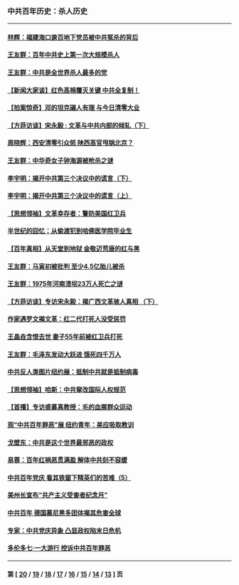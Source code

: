 ### 中共百年历史：杀人历史
---
#### [林辉：福建海口逾百地下党员被中共冤杀的背后](../../pages/nf1176106/n13878946.md?06110430) 
#### [王友群：百年中共史上第一次大规模杀人](../../pages/nf1176106/n13863785.md?06110430) 
#### [王友群：中共是全世界杀人最多的党](../../pages/nf1176106/n13860689.md?06110430) 
#### [【新闻大家谈】红色高棉覆灭关键 中共全复制！](../../pages/nf1176106/n13850222.md?06110430) 
#### [【拍案惊奇】邓的坦克碾人有理 与今日清零大业](../../pages/nf1176106/n13729574.md?06110430) 
#### [【方菲访谈】宋永毅 : 文革与中共内部的倾轧（下）](../../pages/nf1176106/n13486836.md?06110430) 
#### [周晓辉：西安清零引众怒 陕西高官甩锅北京？](../../pages/nf1176106/n13484627.md?06110430) 
#### [王友群：中华奇女子钟海源被枪杀之谜](../../pages/nf1176106/n13430555.md?06110430) 
#### [李宇明：揭开中共第三个决议中的谎言（下）](../../pages/nf1176106/n13389389.md?06110430) 
#### [李宇明：揭开中共第三个决议中的谎言（上）](../../pages/nf1176106/n13388697.md?06110430) 
#### [【思想领袖】文革幸存者：警防美国红卫兵](../../pages/nf1176106/n13339289.md?06110430) 
#### [半世纪的回忆：从偷渡犯到哈佛医学院毕业生](../../pages/nf1176106/n13345328.md?06110430) 
#### [【百年真相】从天堂到地狱 金敬迈荒唐的红与黑](../../pages/nf1176106/n13336995.md?06110430) 
#### [王友群：马寅初被批判 至少4.5亿胎儿被杀](../../pages/nf1176106/n13260313.md?06110430) 
#### [王友群：1975年河南溃坝23万人死亡之谜](../../pages/nf1176106/n13231576.md?06110430) 
#### [【方菲访谈】专访宋永毅：揭广西文革骇人真相 （下）](../../pages/nf1176106/n13209074.md?06110430) 
#### [作家遇罗文揭文革：红二代打死人没受惩罚](../../pages/nf1176106/n13205254.md?06110430) 
#### [王晶垚含恨去世 妻子55年前被红卫兵打死](../../pages/nf1176106/n13203590.md?06110430) 
#### [王友群：毛泽东发动大跃进 饿死四千万人](../../pages/nf1176106/n13177158.md?06110430) 
#### [中共反人类图片纽约展：抵制中共就是抵制病毒](../../pages/nf1176106/n13115371.md?06110430) 
#### [【思想领袖】哈斯：中共窜改国际人权规范](../../pages/nf1176106/n13053647.md?06110430) 
#### [【首播】专访盛慕真教授：毛的血腥群众运动](../../pages/nf1176106/n13091782.md?06110430) 
#### [观“中共百年罪恶”展 纽约青年：美应吸取教训](../../pages/nf1176106/n13085246.md?06110430) 
#### [戈壁东：中共是这个世界最邪恶的政权](../../pages/nf1176106/n13085641.md?06110430) 
#### [易蓉：百年红祸恶贯满盈 解体中共刻不容缓](../../pages/nf1176106/n13084455.md?06110430) 
#### [中共百年党庆 看其铁窗下精英们的苦难（5）](../../pages/nf1176106/n13076766.md?06110430) 
#### [美州长宣布“共产主义受害者纪念月”](../../pages/nf1176106/n13074024.md?06110430) 
#### [中共百年 德国慕尼黑多团体揭其危害全球](../../pages/nf1176106/n13068873.md?06110430) 
#### [专家：中共党庆异象 凸显政权陷末日危机](../../pages/nf1176106/n13067084.md?06110430) 
#### [多伦多七·一大游行 控诉中共百年罪恶](../../pages/nf1176106/n13062043.md?06110430) 

---
#### 第 [ [20](./20.md?06110430) / [19](./19.md?06110430) / [18](./18.md?06110430) / [17](./17.md?06110430) / [16](./16.md?06110430) / [15](./15.md?06110430) / [14](./14.md?06110430) / [13](./13.md?06110430) ] 页
